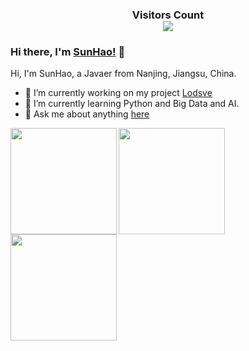 <div>
  <h3 align="center"> 
    Visitors Count<br>
    <img align="center" src="https://profile-counter.glitch.me/sunhao-java/count.svg" />
  </h3>
</div>

### Hi there, I'm [SunHao!](https://www.crazy-coder.cn/) 👋

Hi, I'm SunHao, a Javaer from Nanjing, Jiangsu, China.

- 🔭 I’m currently working on my project [Lodsve](https://github.com/lodsve)
- 🌱 I’m currently learning Python and Big Data and AI.
- 💬 Ask me about anything [here](https://github.com/sunhao-java/sunhao-java/issues)

<link rel="stylesheet" type="text/css" href="style.css">

<div>
  <div>
    <a href="https://www.crazy-coder.cn/">
      <img align="left" height=170px src="https://github-readme-stats-git-masterorgs-github-readme-stats-team.vercel.app/api?username=sunhao-java&show_icons=true&count_private=true&include_orgs=true&theme=moltack" />
    </a>
    <a href="https://www.crazy-coder.cn/">
      <img align="left" height=170px src="https://github-readme-stats-git-masterorgs-github-readme-stats-team.vercel.app/api/top-langs/?username=sunhao-java&include_orgs=true&layout=compact&theme=moltack&langs_count=10" />
    </a>
  </div>
  <div style="margin-top: 10px">
    <a href="https://www.crazy-coder.cn/">
      <img align="left" height=170px src="https://streak-stats.demolab.com?user=sunhao-java&theme=dawnfox&hide_border=&date_format=%5BY.%5Dn.j" />
    </a>
  </div>
</div>
